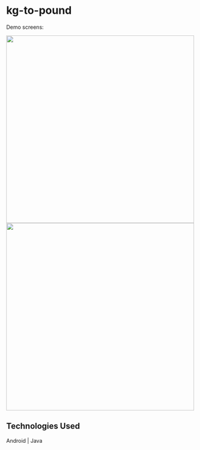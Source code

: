 # kg-to-pound

Demo screens:

<img src="https://user-images.githubusercontent.com/79257444/202895928-92496b97-e3a4-4b92-9946-86e8a6d2758e.png" height="500px">     <img src="https://user-images.githubusercontent.com/79257444/202895943-ae6ef836-7c17-4ad4-aad6-3b3801f7d3be.png" height="500px">

## Technologies Used
Android | Java
#
